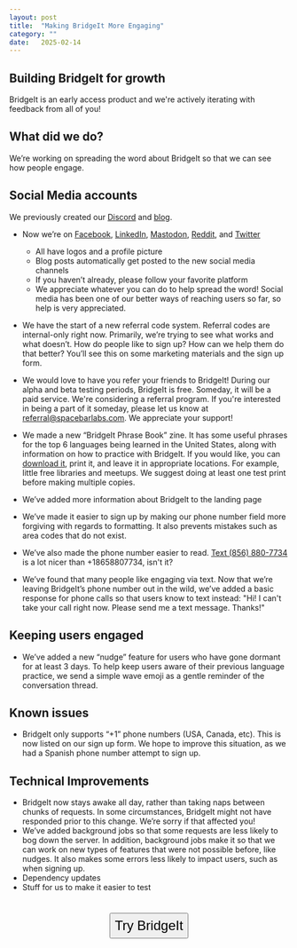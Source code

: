 ```yaml
---
layout: post
title:  "Making BridgeIt More Engaging"
category: ""
date:   2025-02-14
---
```


## Building BridgeIt for growth

BridgeIt is an early access product and we're actively iterating with feedback from all of you!

## What did we do?

We’re working on spreading the word about BridgeIt so that we can see how people engage.

## Social Media accounts

We previously created our [Discord](https://discord.gg/drPR7dv5vS) and [blog](https://blog.spacebarlabs.com).

* Now we’re on [Facebook](https://www.facebook.com/profile.php?id=61572416627190), [LinkedIn](https://www.linkedin.com/company/spacebarlabs), [Mastodon](https://mastodon.social/@bridgeit), [Reddit](https://www.reddit.com/r/bridgeit), and [Twitter](https://x.com/bridgeit_sbl)
    * All have logos and a profile picture
    * Blog posts automatically get posted to the new social media channels
    * If you haven’t already, please follow your favorite platform
    * We appreciate whatever you can do to help spread the word!  Social media has been one of our better ways of reaching users so far, so help is very appreciated.
* We have the start of a new referral code system.  Referral codes are internal-only right now.  Primarily, we’re trying to see what works and what doesn’t.  How do people like to sign up?  How can we help them do that better?  You’ll see this on some marketing materials and the sign up form.  
* We would love to have you refer your friends to BridgeIt! During our alpha and beta testing periods, BridgeIt is free. Someday, it will be a paid service. We're considering a referral program. If you're interested in being a part of it someday, please let us know at <a href="mailto:referral@spacebarlabs.com">referral@spacebarlabs.com</a>. We appreciate your support!

* We made a new “BridgeIt Phrase Book” zine.  It has some useful phrases for the top 6 languages being learned in the United States, along with information on how to practice with BridgeIt.  If you would like, you can [download it](/assets/2025-02-14/BridgeIt-Phrase-Book-Zine-Rev-1.pdf), print it, and leave it in appropriate locations.  For example, little free libraries and meetups.  We suggest doing at least one test print before making multiple copies.
* We’ve added more information about BridgeIt to the landing page
* We’ve made it easier to sign up by making our phone number field more forgiving with regards to formatting.  It also prevents mistakes such as area codes that do not exist.
* We’ve also made the phone number easier to read. <a href="sms:+18568807734?body=👋">Text (856) 880-7734</a> is a lot nicer than +18658807734, isn't it?
* We’ve found that many people like engaging via text.  Now that we’re leaving BridgeIt’s phone number out in the wild, we’ve added a basic response for phone calls so that users know to text instead: "Hi! I can't take your call right now. Please send me a text message. Thanks!"

## Keeping users engaged
* We’ve added a new “nudge” feature for users who have gone dormant for at least 3 days.  To help keep users aware of their previous language practice, we send a simple wave emoji as a gentle reminder of the conversation thread.

## Known issues
* BridgeIt only supports “+1” phone numbers (USA, Canada, etc).  This is now listed on our sign up form.  We hope to improve this situation, as we had a Spanish phone number attempt to sign up.

## Technical Improvements
* BridgeIt now stays awake all day, rather than taking naps between chunks of requests.  In some circumstances, BridgeIt might not have responded prior to this change.  We’re sorry if that affected you!
* We’ve added background jobs so that some requests are less likely to bog down the server.  In addition, background jobs make it so that we can work on new types of features that were not possible before, like nudges.  It also makes some errors less likely to impact users, such as when signing up.
* Dependency updates
* Stuff for us to make it easier to test

<center>
    <form action="https://apps.spacebarlabs.com/users/sign_up?rby=2025-02-14-Famous-Love-Poems-in-Romance-Languages">
        <input type="submit" value="Try BridgeIt" style="font-size: 18pt; padding: 7px; margin: 1em;" />
    </form>
</center>
